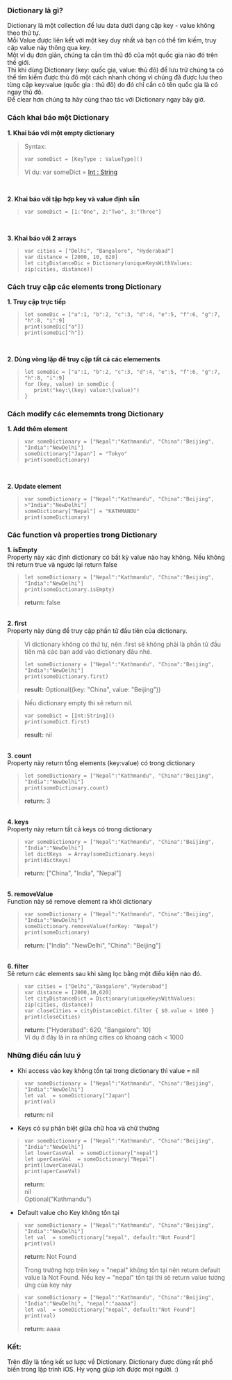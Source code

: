 ### Dictionary là gì?
Dictionary là một collection để lưu data dưới dạng cặp key - value không theo thứ tự.<br>
Mỗi Value được liên kết với một key duy nhất và bạn có thể tìm kiếm, truy cập value này thông qua key.<br>
Một ví dụ đơn giản, chúng ta cần tìm thủ đô của một quốc gia nào đó trên thế giới. <br>
Thì khi dùng Dictionary (key: quốc gia, value: thủ đô) để lưu trữ chúng ta có thể tìm kiếm được thủ đô một cách nhanh chóng vì chúng đã được lưu theo từng cặp key:value (quốc gia : thủ đô) do đó chỉ cần có tên quốc gia là có ngay thủ đô.<br>
Để clear hơn chúng ta hãy cùng thao tác với Dictionary ngay bây giờ.

### Cách khai báo một Dictionary
**1. Khai báo với một empty dictionary**
> Syntax:
> ```
> var someDict = [KeyType : ValueType]()
> ``` 
> Ví dụ: var someDict = [Int : String]()

<br/>

**2. Khai báo với tập hợp key và value định sẵn**

> `var someDict = [1:"One", 2:"Two", 3:"Three"]`
> 

<br>

**3. Khai báo với 2 arrays**

>```
>var cities = ["Delhi", "Bangalore", "Hyderabad"]
>var distance = [2000, 10, 620]
>let cityDistanceDic = Dictionary(uniqueKeysWithValues: zip(cities, distance))
>```

### Cách truy cập các elements trong Dictionary
**1. Truy cập trực tiếp**

>```
>let someDic = ["a":1, "b":2, "c":3, "d":4, "e":5, "f":6, "g":7, "h":8, "i":9]
>print(someDic["a"])
>print(someDic["h"])
>```
>
<br>

**2. Dùng vòng lặp để truy cập tất cả các elemements**

>```
>let someDic = ["a":1, "b":2, "c":3, "d":4, "e":5, "f":6, "g":7, "h":8, "i":9]
>for (key, value) in someDic {
>    print("key:\(key) value:\(value)")
>}
>```
### Cách modify các elememnts trong Dictionary
**1. Add thêm element**
>```
>var someDictionary = ["Nepal":"Kathmandu", "China":"Beijing", "India":"NewDelhi"]
>someDictionary["Japan"] = "Tokyo"
>print(someDictionary)
>```
>
<br>

**2. Update element**
>```
>var someDictionary = ["Nepal":"Kathmandu", "China":"Beijing", >"India":"NewDelhi"]
>someDictionary["Nepal"] = "KATHMANDU"
>print(someDictionary)
>```

### Các function và properties trong Dictionary
**1. isEmpty**<br>
Property này xác định dictionary có bất kỳ value nào hay không. Nếu không thì return true và ngược lại return false
>```
>let someDictionary = ["Nepal":"Kathmandu", "China":"Beijing", "India":"NewDelhi"]
>print(someDictionary.isEmpty)
>```
>**return:** false


<br>**2. first**<br>
Property này dùng để truy cập phần tử đầu tiên của dictionary.
>Vì dictionary không có thứ tự, nên .first sẽ không phải là phần tử đầu tiên mà các bạn add vào dictionary đâu nhé.
>```
>let someDictionary = ["Nepal":"Kathmandu", "China":"Beijing", "India":"NewDelhi"]
>print(someDictionary.first)
>```
> **result:** Optional((key: "China", value: "Beijing"))

> Nếu dictionary empty thì sẽ return nil.
>```
>var someDict = [Int:String]()
>print(someDict.first)
>```
>**result:** nil
>

<br>**3. count**<br>
Property này return tổng elements (key:value) có trong dictionary
>```
>let someDictionary = ["Nepal":"Kathmandu", "China":"Beijing", "India":"NewDelhi"]
>print(someDictionary.count)
>```
>**return:** 3
>

<br>**4. keys**<br>
Property này return tất cả keys có trong dictionary
>```
>var someDictionary = ["Nepal":"Kathmandu", "China":"Beijing", "India":"NewDelhi"]
>let dictKeys  = Array(someDictionary.keys)
>print(dictKeys)
>```
>**return:**  ["China", "India", "Nepal"]

<br>**5. removeValue**<br>
Function này sẽ remove element ra khỏi dictionary
>```
>var someDictionary = ["Nepal":"Kathmandu", "China":"Beijing", "India":"NewDelhi"]
>someDictionary.removeValue(forKey: "Nepal")
>print(someDictionary)
>```
>**return:** ["India": "NewDelhi", "China": "Beijing"]

<br>**6. filter**<br>
Sẽ return các elements sau khi sàng lọc bằng một điều kiện nào đó.
>```
>var cities = ["Delhi","Bangalore","Hyderabad"]
>var distance = [2000,10,620]
>let cityDistanceDict = Dictionary(uniqueKeysWithValues: zip(cities, distance))
>var closeCities = cityDistanceDict.filter { $0.value < 1000 }
>print(closeCities)
>```
>**return:** ["Hyderabad": 620, "Bangalore": 10]<br>
>Ví dụ ở đây là in ra những cities có khoảng cách < 1000 <br>

### Những điều cần lưu ý
- Khi access vào key không tồn tại trong dictionary thì value = nil
>```
>var someDictionary = ["Nepal":"Kathmandu", "China":"Beijing", "India":"NewDelhi"]
>let val  = someDictionary["Japan"]
>print(val)
>```
>**return:** nil
- Keys có sự phân biệt giữa chữ hoa và chữ thường
>```
>var someDictionary = ["Nepal":"Kathmandu", "China":"Beijing", "India":"NewDelhi"]
>let lowerCaseVal  = someDictionary["nepal"]
>let uperCaseVal  = someDictionary["Nepal"]
>print(lowerCaseVal)
>print(uperCaseVal)
>```
>**return:** <br>
>nil<br>
>Optional("Kathmandu")
- Default value cho Key không tồn tại
>```
>var someDictionary = ["Nepal":"Kathmandu", "China":"Beijing", "India":"NewDelhi"]
>let val  = someDictionary["nepal", default:"Not Found"]
>print(val)
>```
>**return:** Not Found
>
>Trong trường hợp trên key = "nepal" không tồn tại nên return default value là Not Found.
>Nếu key = "nepal" tồn tại thì sẽ return value tương ứng của key này

>```
>var someDictionary = ["Nepal":"Kathmandu", "China":"Beijing", "India":"NewDelhi", "nepal":"aaaaa"]
>let val  = someDictionary["nepal", default:"Not Found"]
>print(val)
>```
>**return:** aaaa
>
### Kết:
Trên đây là tổng kết sơ lược về Dictionary. Dictionary được dùng rất phổ biến trong lập trình iOS. Hy vọng giúp ích được mọi người. :)